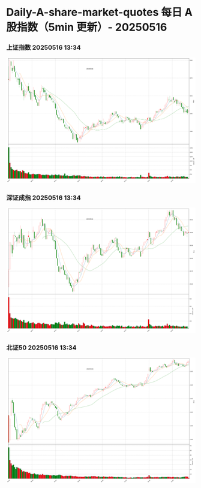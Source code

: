 
# Daily-A-share-market-quotes 每日 A 股指数（5min 更新）- 20250516

### 上证指数 20250516 13:34
![](./fig/2025/5/20250516-sh000001.png)

### 深证成指 20250516 13:34
![](./fig/2025/5/20250516-sz399001.png)

### 北证50 20250516 13:34
![](./fig/2025/5/20250516-bj899050.png)
